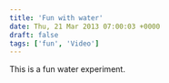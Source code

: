 ```yaml
---
title: 'Fun with water'
date: Thu, 21 Mar 2013 07:00:03 +0000
draft: false
tags: ['fun', 'Video']
---
```


This is a fun water experiment.
